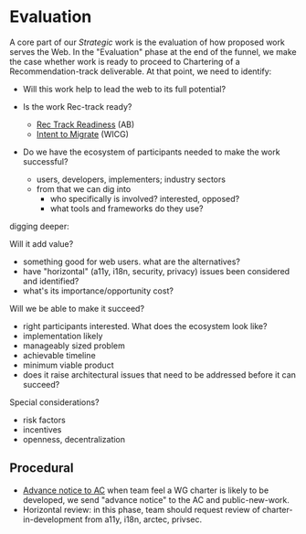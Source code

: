 # Evaluation

A core part of our *Strategic* work is the evaluation of how proposed work serves the Web. In the "Evaluation" phase at the end of the funnel,
we make the case whether work is ready to proceed to Chartering of a Recommendation-track deliverable. At that point, we need to identify:

* Will this work help to lead the web to its full potential?

* Is the work Rec-track ready?
  * [Rec Track Readiness](https://www.w3.org/Guide/standards-track/) (AB)
  * [Intent to Migrate](https://wicg.github.io/admin/intent-to-migrate.html) (WICG)
  
* Do we have the ecosystem of participants needed to make the work successful?
  * users, developers, implementers; industry sectors
  * from that we can dig into
    * who specifically is involved? interested, opposed?
    * what tools and frameworks do they use?

digging deeper:

Will it add value?
* something good for web users. what are the alternatives?
* have "horizontal" (a11y, i18n, security, privacy) issues been considered and identified?
* what's its importance/opportunity cost?

Will we be able to make it succeed?
* right participants interested. What does the ecosystem look like?
* implementation likely
* manageably sized problem
* achievable timeline
* minimum viable product
* does it raise architectural issues that need to be addressed before it can succeed?

Special considerations?
* risk factors
* incentives
* openness, decentralization


## Procedural

* [Advance notice to AC](https://www.w3.org/2015/Process-20150901/#WGCharterDevelopment) when team feel a WG charter is likely to be developed, we send "advance notice" to the AC and public-new-work.
* Horizontal review: in this phase, team should request review of charter-in-development from a11y, i18n, arctec, privsec.
